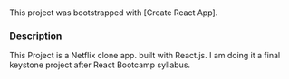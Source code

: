#

This project was bootstrapped with [Create React App].

### Description

This Project is a Netflix clone app. built with React.js.
I am doing it a final keystone project after React Bootcamp syllabus.
